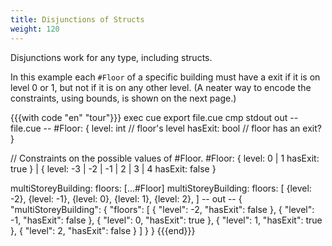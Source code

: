 ```yaml
---
title: Disjunctions of Structs
weight: 120
---
```


Disjunctions work for any type, including structs.

In this example each `#Floor` of a specific building
must have a exit if it is on level 0 or 1,
but not if it is on any other level.
(A neater way to encode the constraints, using bounds, is shown on the next
page.)

{{{with code "en" "tour"}}}
exec cue export file.cue
cmp stdout out
-- file.cue --
#Floor: {
	level:   int  // floor's level
	hasExit: bool // floor has an exit?
}

// Constraints on the possible values of #Floor.
#Floor: {
	level:   0 | 1
	hasExit: true
} | {
	level:   -3 | -2 | -1 | 2 | 3 | 4
	hasExit: false
}

multiStoreyBuilding: floors: [...#Floor]
multiStoreyBuilding: floors: [
	{level: -2},
	{level: -1},
	{level: 0},
	{level: 1},
	{level: 2},
]
-- out --
{
    "multiStoreyBuilding": {
        "floors": [
            {
                "level": -2,
                "hasExit": false
            },
            {
                "level": -1,
                "hasExit": false
            },
            {
                "level": 0,
                "hasExit": true
            },
            {
                "level": 1,
                "hasExit": true
            },
            {
                "level": 2,
                "hasExit": false
            }
        ]
    }
}
{{{end}}}
